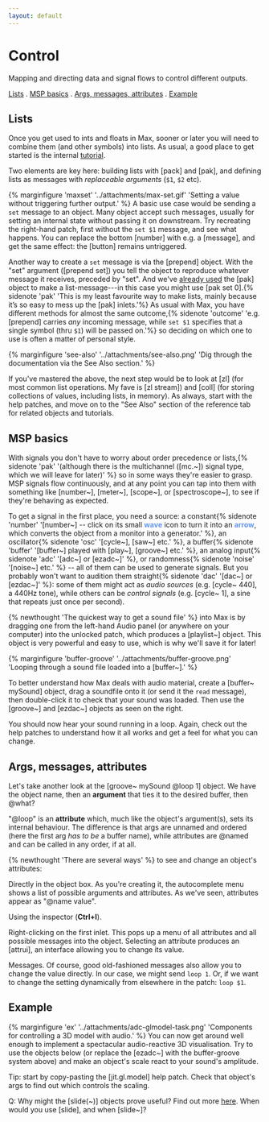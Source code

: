```yaml
---
layout: default
---
```


# Control<!-- omit in toc -->

Mapping and directing data and signal flows to control different outputs.

[Lists](#lists) . [MSP basics](#msp-basics) . [Args, messages, attributes](#args-messages-attributes) . [Example](#example)

## Lists

Once you get used to ints and floats in Max, sooner or later you will need to combine them (and other symbols) into lists. As usual, a good place to get started is the internal [tutorial](https://docs.cycling74.com/max8/tutorials/basicchapter03).

Two elements are key here: building lists with [pack] and [pak], and defining lists as messages with *replaceable arguments* (```$1```, ```$2``` etc).

{% marginfigure 'maxset' '../attachments/max-set.gif' 'Setting a value without triggering further output.' %}
A basic use case would be sending a ```set``` message to an object. Many object accept such messages, usually for setting an internal state without passing it on downstream. Try recreating the right-hand patch, first without the ```set $1``` message, and see what happens. You can replace the bottom [number] with e.g. a [message], and get the same effect: the [button] remains untriggered.

Another way to create a ```set``` message is via the [prepend] object. With the "set" argument ([prepend set]) you tell the object to reproduce whatever message it receives, preceded by "set". And we've [already used](data-and-signal-flow.md#exercise-audio-pixel-visualiser) the [pak] object to make a list-message---in this case you might use [pak set 0].{% sidenote 'pak' 'This is my least favourite way to make lists, mainly because it’s so easy to mess up the [pak] inlets.'%} As usual with Max, you have different methods for almost the same outcome,{% sidenote 'outcome' 'e.g. [prepend] carries *any* incoming message, while ```set $1``` specifies that a single symbol (thru ```$1```) will be passed on.'%} so deciding on which one to use is often a matter of personal style.

{% marginfigure 'see-also' '../attachments/see-also.png' 'Dig through the documentation via the See Also section.' %}

If you've mastered the above, the next step would be to look at [zl] (for most common list operations. My fave is [zl stream]) and [coll] (for storing collections of values, including lists, in memory). As always, start with the help patches, and move on to the "See Also" section of the reference tab for related objects and tutorials.

## MSP basics

With signals you don't have to worry about order precedence or lists,{% sidenote 'pak' '(although there is the multichannel ([mc.~]) signal type, which we will leave for later)' %} so in some ways they're easier to grasp. MSP signals flow continuously, and at any point you can tap into them with something like [number~], [meter~], [scope~], or [spectroscope~], to see if they're behaving as expected.

To get a signal in the first place, you need a source: a constant{% sidenote 'number' '[number~] -- click on its small <span style="color:cornflowerblue">**wave**</span> icon to turn it into an <span style="color:cornflowerblue">**arrow**</span>, which converts the object from a monitor into a generator.' %}, an oscillator{% sidenote 'osc' '[cycle~], [saw~] etc.' %}, a buffer{% sidenote 'buffer' '[buffer~] played with [play~], [groove~] etc.' %}, an analog input{% sidenote 'adc' '[adc~] or [ezadc~]' %}, or randomness{% sidenote 'noise' '[noise~] etc.' %} -- all of them can be used to generate signals. But you probably won't want to audition them straight{% sidenote 'dac' '[dac~] or [ezdac~]' %}: some of them might act as *audio sources* (e.g. [cycle~ 440], a 440Hz tone), while others can be *control signals* (e.g. [cycle~ 1], a sine that repeats just once per second).

{% newthought 'The quickest way to get a sound file' %} into Max is by dragging one from the left-hand Audio panel (or anywhere on your computer) into the unlocked patch, which produces a [playlist~] object. This object is very powerful and easy to use, which is why we'll save it for later!

{% marginfigure 'buffer-groove' '../attachments/buffer-groove.png' 'Looping through a sound file loaded into a [buffer~].' %}

To better understand how Max deals with audio material, create a [buffer~ mySound] object, drag a soundfile onto it (or send it the ```read``` message), then double-click it to check that your sound was loaded. Then use the [groove~] and [ezdac~] objects as seen on the right.

You should now hear your sound running in a loop. Again, check out the help patches to understand how it all works and get a feel for what you can change.

## Args, messages, attributes

Let's take another look at the [groove~ mySound @loop 1] object. We have the object name, then an **argument** that ties it to the desired buffer, then @what? 

"@loop" is an **attribute** which, much like the object's argument(s), sets its internal behaviour. The difference is that args are unnamed and ordered (here the first arg *has to be* a buffer name), while attributes are @named and can be called in any order, if at all.

{% newthought 'There are several ways' %} to see and change an object's attributes:

Directly in the object box. As you're creating it, the autocomplete menu shows a list of possible arguments and attributes. As we've seen, attributes appear as "@name value".

Using the inspector (**Ctrl+I**).

Right-clicking on the first inlet. This pops up a menu of all attributes and all possible messages into the object. Selecting an attribute produces an [attrui], an interface allowing you to change its value.

Messages. Of course, good old-fashioned messages also allow you to change the value directly. In our case, we might send ```loop 1```. Or, if we want to change the setting dynamically from elsewhere in the patch: ```loop $1```.

## Example

{% marginfigure 'ex' '../attachments/adc-glmodel-task.png' 'Components for controlling a 3D model with audio.' %}
You can now get around well enough to implement a spectacular audio-reactive 3D visualisation. Try to use the objects below (or replace the [ezadc~] with the buffer-groove system above) and make an object's scale react to your sound's amplitude.

Tip: start by copy-pasting the [jit.gl.model] help patch. Check that object's args to find out which controls the scaling. 

Q: Why might the [slide(~)] objects prove useful? Find out more [here](https://docs.cycling74.com/max8/tutorials/datachapter02). When would you use [slide], and when [slide~]?